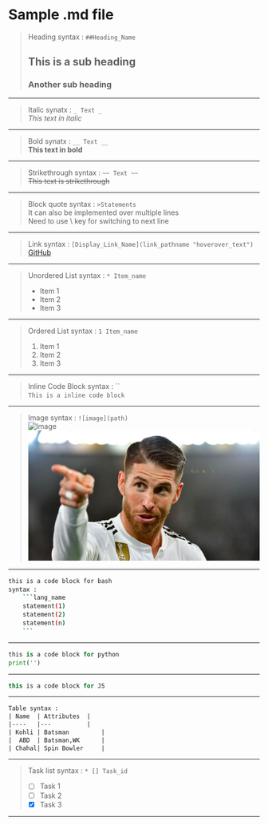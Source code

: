 <!-- 
Headings
Extended this comment over multi lines
 -->
# Sample .md file
>Heading syntax : `##Heading_Name`
>## This is a sub heading
>### Another sub heading 
---

<!-- italics-->
>Italic synatx : `_ Text _` \
>_This text in italic_
___

<!--bold-->
>Bold synatx : `__ Text __` \
__This text in bold__
___

<!--strikethrough-->
>Strikethrough syntax : `~~ Text ~~` \
~~This text is strikethrough~~
___

<!--Horizontal Rule-->
<!--- ___>

<!--BlockQuote-->
>Block quote syntax : `>Statements` \
>It can also be implemented over multiple lines \
>Need to use \\ key for switching to next line
___

<!--Links-->
>Link syntax : `[Display_Link_Name](link_pathname "hoverover_text")`\
>[GitHub](https://github.com/KaranVyas "GitHub profile for Karan Vyas")
___

<!--Unordered List-->
>Unordered List syntax : `* Item_name`
>* Item 1
>* Item 2
>* Item 3
___

<!--Ordered List-->
>Ordered List syntax : `1 Item_name`
>1. Item 1
>1. Item 2
>1. Item 3
___

<!--Inline Code Block-->
>Inline Code Block syntax : `` \
>`This is a inline code block`
___

<!--Images-->

>Image syntax : `![image](path)` \
>![Image](https://logos-download.com/wp-content/uploads/2020/06/Boston_University_Logo_text.png)
>![ramos](Image/ramos.jpg)
___

<!---GitHub Markdown--->

<!---Code Blocks--->

```bash
this is a code block for bash
syntax :  
    ```lang_name 
    statement(1)
    statement(2)
    statement(n)
    ```
```
___

```python
this is a code block for python
print('')
```
___

```javascript
this is a code block for JS
```
___

<!---Tables--->
```
Table syntax : 
| Name  | Attributes  |
|----   |---          |
| Kohli | Batsman         |
|  ABD  | Batsman,WK      |
| Chahal| Spin Bowler     |
```
___

<!---Task lists--->

>Task list syntax : `* [] Task_id`
>* [ ] Task 1
>* [ ] Task 2
>* [x] Task 3
___
